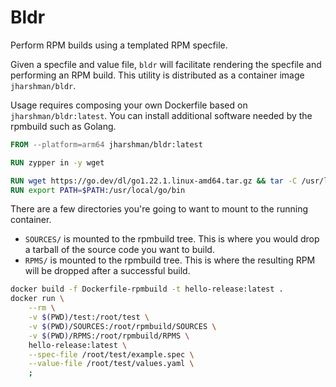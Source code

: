 # Bldr

Perform RPM builds using a templated RPM specfile.

Given a specfile and value file, `bldr` will facilitate rendering the specfile and performing an RPM build. This utility is distributed as a container image
`jharshman/bldr`.

Usage requires composing your own Dockerfile based on `jharshman/bldr:latest`.
You can install additional software needed by the rpmbuild such as Golang.

```Dockerfile
FROM --platform=arm64 jharshman/bldr:latest

RUN zypper in -y wget

RUN wget https://go.dev/dl/go1.22.1.linux-amd64.tar.gz && tar -C /usr/local -xzf go1.22.1.linux-amd64.tar.gz
RUN export PATH=$PATH:/usr/local/go/bin
```

There are a few directories you're going to want to mount to the running container.

- `SOURCES/` is mounted to the rpmbuild tree. This is where you would drop a tarball of the source code you want to build.
- `RPMS/` is mounted to the rpmbuild tree. This is where the resulting RPM will be dropped after a successful build.

```bash
docker build -f Dockerfile-rpmbuild -t hello-release:latest .
docker run \
    --rm \
    -v $(PWD)/test:/root/test \
    -v $(PWD)/SOURCES:/root/rpmbuild/SOURCES \
    -v $(PWD)/RPMS:/root/rpmbuild/RPMS \
    hello-release:latest \
    --spec-file /root/test/example.spec \
    --value-file /root/test/values.yaml \
    ;
```
